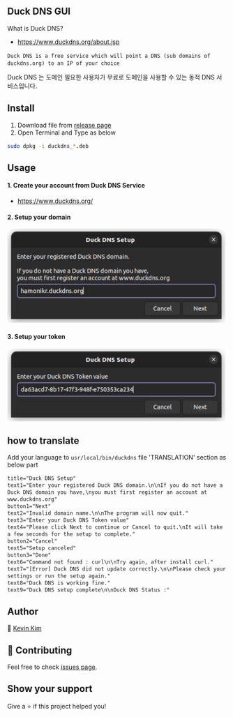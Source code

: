 ## Duck DNS GUI

What is Duck DNS?
 - https://www.duckdns.org/about.jsp

`Duck DNS is a free service which will point a DNS (sub domains of duckdns.org) to an IP of your choice`

Duck DNS 는 도메인 필요한 사용자가 무료로 도메인을 사용할 수 있는 동적 DNS 서비스입니다.

## Install

1. Download file from [release page](https://github.com/hamonikr/duckdns/releases)
2. Open Terminal and Type as below

```sh
sudo dpkg -i duckdns_*.deb
```
## Usage
#### 1. Create your account from Duck DNS Service
 - https://www.duckdns.org/

#### 2. Setup your domain
![setup domain](./imgs/duckdns_en_1.png) 
#### 3. Setup your token
![setup token](./imgs/duckdns_en_2.png) 

## how to translate
Add your language to `usr/local/bin/duckdns` file 'TRANSLATION' section as below part
```
title="Duck DNS Setup"
text1="Enter your registered Duck DNS domain.\n\nIf you do not have a Duck DNS domain you have,\nyou must first register an account at www.duckdns.org"
button1="Next"
text2="Invalid domain name.\n\nThe program will now quit."
text3="Enter your Duck DNS Token value"
text4="Please click Next to continue or Cancel to quit.\nIt will take a few seconds for the setup to complete."
button2="Cancel"
text5="Setup canceled"
button3="Done"
text6="Command not found : curl\n\nTry again, after install curl."
text7="[Error] Duck DNS did not update correctly.\n\nPlease check your settings or run the setup again."
text8="Duck DNS is working fine."
text9="Duck DNS setup complete\n\nDuck DNS Status :"
```

## Author

👤 [Kevin Kim](https://github.com/chaeya)

## 🤝 Contributing

Feel free to check [issues page](https://github.com/hamonikr/duckdns/issues).

## Show your support

Give a ⭐️ if this project helped you!
